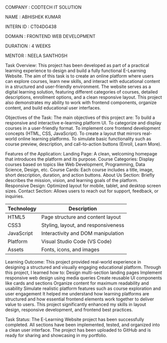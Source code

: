 COMPANY : CODTECH IT SOLUTION

NAME : ABHISHEK KUMAR

INTERN ID : CT04DG438

DOMAIN : FRONTEND WEB DEVELOPMENT

DURATION : 4 WEEKS

MENTOR : NEELA SANTHOSH

Task Overview:
This project has been developed as part of a practical learning experience to design and build a fully functional E-Learning Website. 
The aim of this task is to create an online platform where users can explore courses, learn new skills, and interact with educational content in a structured and user-friendly environment.
The website serves as a digital learning solution, featuring different categories of courses, detailed descriptions, enrollment options,
and a clean responsive layout. This project also demonstrates my ability to work with frontend components, organize content, and build educational user interfaces.

Objectives of the Task:
The main objectives of this project are:
To build a responsive and interactive e-learning platform UI.
To categorize and display courses in a user-friendly format.
To implement core frontend development concepts (HTML, CSS, JavaScript).
To create a layout that mirrors real-world online learning platforms.
To simulate basic functionality such as course preview, description, and call-to-action buttons (Enroll, Learn More).

Features of the Application:
Landing Page:
A clean, welcoming homepage that introduces the platform and its purpose.
Course Categories:
Display courses based on topics like Web Development, Programming, Data Science, Design, etc.
Course Cards:
Each course includes a title, image, short description, duration, and action buttons.
About Us Section:
Briefly describes the mission, vision, and learning goals of the platform.
Responsive Design:
Optimized layout for mobile, tablet, and desktop screen sizes.
Contact Section:
Allows users to reach out for support, feedback, or inquiries.

| Technology | Description                         |
| ---------- | ----------------------------------- |
| HTML5      | Page structure and content layout   |
| CSS3       | Styling, layout, and responsiveness |
| JavaScript | Interactivity and DOM manipulation  |
| Platform   | Visual Studio Code (VS Code)        |
| Assets     | Fonts, icons, and images            |

Learning Outcome:
This project provided real-world experience in designing a structured and visually engaging educational platform. Through this project, I learned how to:
Design multi-section landing pages
Implement responsive web design using media queries
Create reusable UI components like cards and sections
Organize content for maximum readability and usability
Simulate realistic platform features such as course exploration and user engagement
It helped me understand how learning platforms are structured and how essential frontend elements work together to deliver value to users.
This project significantly enhanced my skills in layout design, responsive development, and frontend best practices.

Task Status:
The E-Learning Website project has been successfully completed. All sections have been implemented, tested, and organized into a clean user interface. 
The project has been uploaded to GitHub and is ready for sharing and showcasing in my portfolio.
